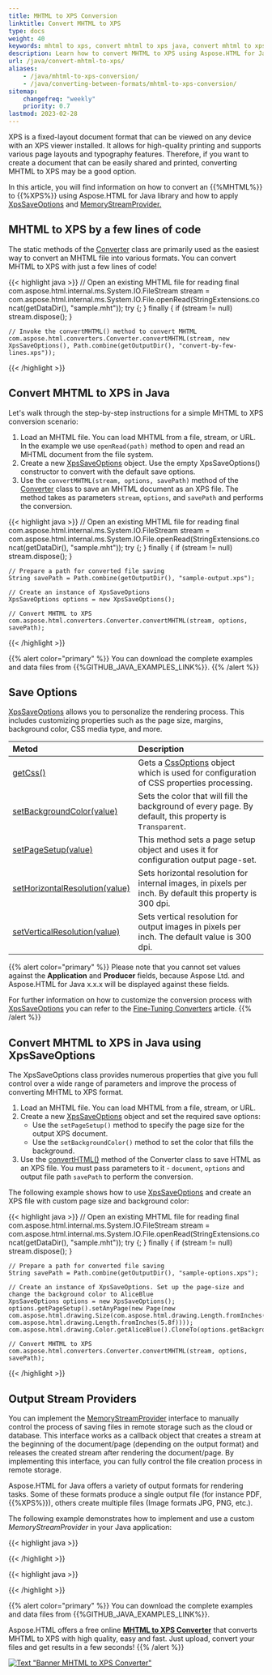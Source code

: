 ```yaml
---
title: MHTML to XPS Conversion
linktitle: Convert MHTML to XPS
type: docs
weight: 40
keywords: mhtml to xps, convert mhtml to xps java, convert mhtml to xps, mhtml to xps conversion, mhtml to xps converter, save options, stream provider, java code
description: Learn how to convert MHTML to XPS using Aspose.HTML for Java library. Consider various MHTML to XPS conversion scenarios in Java code.
url: /java/convert-mhtml-to-xps/
aliases: 
    - /java/mhtml-to-xps-conversion/
    - /java/converting-between-formats/mhtml-to-xps-conversion/
sitemap:
    changefreq: "weekly"
    priority: 0.7
lastmod: 2023-02-28
---
```


<link href="./../style.css" rel="stylesheet" type="text/css" />

XPS is a fixed-layout document format that can be viewed on any device with an XPS viewer installed. It allows for high-quality printing and supports various page layouts and typography features. Therefore, if you want to create a document that can be easily shared and printed, converting MHTML to XPS may be a good option.

In this article, you will find information on how to convert an {{%MHTML%}} to {{%XPS%}} using Aspose.HTML for Java library and how to apply [XpsSaveOptions](https://reference.aspose.com/html/java/com.aspose.html.saving/xpssaveoptions) and [MemoryStreamProvider.](https://reference.aspose.com/html/java/com.aspose.html/package-frame)

## **MHTML to XPS by a few lines of code**

The static methods of the [Converter](https://reference.aspose.com/html/java/com.aspose.html.converters/converter) class are primarily used as the easiest way to convert an MHTML file into various formats. You can convert MHTML to XPS with just a few lines of code!

{{< highlight java >}}
    // Open an existing MHTML file for reading
    final  com.aspose.html.internal.ms.System.IO.FileStream stream = com.aspose.html.internal.ms.System.IO.File.openRead(StringExtensions.concat(getDataDir(),  "sample.mht"));
    try
    {;
    }
    finally { if (stream != null) stream.dispose(); }

    // Invoke the convertMHTML() method to convert MHTML           
    com.aspose.html.converters.Converter.convertMHTML(stream, new XpsSaveOptions(), Path.combine(getOutputDir(), "convert-by-few-lines.xps"));
{{< /highlight >}}

## **Convert MHTML to XPS in Java**

Let's walk through the step-by-step instructions for a simple MHTML to XPS conversion scenario:

1. Load an MHTML file. You can load MHTML from a file, stream, or URL. In the example we use `openRead(path)` method to open and read an MHTML document from the file system.
1. Create a new [XpsSaveOptions](https://reference.aspose.com/html/java/com.aspose.html.saving/xpssaveoptions) object. Use the empty XpsSaveOptions() constructor to convert with the default save options.
1. Use the `сonvertMHTML(stream, options, savePath)` method of the [Converter](https://reference.aspose.com/html/java/com.aspose.html.converters/converter) class to save an MHTML document as an XPS file. The method takes as parameters `stream`, `options`, and `savePath` and performs the conversion.

{{< highlight java >}}
    // Open an existing MHTML file for reading
    final  com.aspose.html.internal.ms.System.IO.FileStream stream = com.aspose.html.internal.ms.System.IO.File.openRead(StringExtensions.concat(getDataDir(),  "sample.mht"));
    try
    {;
    }
    finally { if (stream != null) stream.dispose(); }

    // Prepare a path for converted file saving 
    String savePath = Path.combine(getOutputDir(), "sample-output.xps");

    // Create an instance of XpsSaveOptions
    XpsSaveOptions options = new XpsSaveOptions();

    // Convert MHTML to XPS
    com.aspose.html.converters.Converter.convertMHTML(stream, options, savePath);
{{< /highlight >}}

{{% alert color="primary" %}}
You can download the complete examples and data files from {{%GITHUB_JAVA_EXAMPLES_LINK%}}.
{{% /alert %}}

## **Save Options**

[XpsSaveOptions](https://reference.aspose.com/html/java/com.aspose.html.saving/xpssaveoptions) allows you to personalize the rendering process. This includes customizing properties such as the page size, margins, background color, CSS media type, and more.

| Metod                                                     | Description                                                  |
| :----------------------------------------------------------- | :----------------------------------------------------------- |
| [getCss()](https://reference.aspose.com/html/java/com.aspose.html.rendering/RenderingOptions#getCss--) | Gets a [CssOptions](https://reference.aspose.com/html/java/com.aspose.html.rendering/CssOptions) object which is used for configuration of CSS properties processing. |
| [setBackgroundColor(value)](https://reference.aspose.com/html/java/com.aspose.html.rendering/RenderingOptions#setBackgroundColor-com.aspose.ms.System.Drawing.Color-) | Sets the color that will fill the background of every page. By default, this property is `Transparent`. |
| [setPageSetup(value)](https://reference.aspose.com/html/java/com.aspose.html.rendering/RenderingOptions#setPageSetup-com.aspose.rendering.PageSetup-) | This method sets a page setup object and uses it for configuration output page-set. |
| [setHorizontalResolution(value)](https://reference.aspose.com/html/java/com.aspose.html.rendering/RenderingOptions#setHorizontalResolution-com.aspose.drawing.Resolution-) | Sets horizontal resolution for internal images, in pixels per inch. By default this property is 300 dpi.|
| [setVerticalResolution(value)](https://reference.aspose.com/html/java/com.aspose.html.rendering/RenderingOptions#setVerticalResolution-com.aspose.drawing.Resolution-) | Sets vertical resolution for output images in pixels per inch. The default value is 300 dpi. |

{{% alert color="primary" %}}
Please note that you cannot set values against the **Application** and **Producer** fields, because Aspose Ltd. and Aspose.HTML for Java x.x.x will be displayed against these fields.

For further information on how to customize the conversion process with [XpsSaveOptions](https://reference.aspose.com/html/java/com.aspose.html.saving/XpsSaveOptions) you can refer to the [Fine-Tuning Converters](/html/java/converting-between-formats/fine-tuning-converters/) article.
{{% /alert %}}

## **Convert MHTML to XPS in Java using XpsSaveOptions**

The XpsSaveOptions class provides numerous properties that give you full control over a wide range of parameters and improve the process of converting MHTML to XPS format. 

1. Load an MHTML file. You can load MHTML from a file, stream, or URL.
1. Create a new [XpsSaveOptions](https://reference.aspose.com/html/java/com.aspose.html.saving/xpssaveoptions) object and set the required save options:
    - Use the `setPageSetup()` method to specify the page size for the output XPS document.
    - Use the `setBackgroundColor()` method to set the color that fills the background.
1. Use the [convertHTML()](https://reference.aspose.com/html/java/com.aspose.html.converters/converter) method of the Converter class to save HTML as an XPS file. You must pass parameters to it - `document`, `options` and output file path `savePath` to perform the conversion.

The following example shows how to use [XpsSaveOptions](https://reference.aspose.com/html/java/com.aspose.html.saving/xpssaveoptions) and create an XPS file with custom page size and background color:

{{< highlight java >}}
    // Open an existing MHTML file for reading
    final  com.aspose.html.internal.ms.System.IO.FileStream stream = com.aspose.html.internal.ms.System.IO.File.openRead(StringExtensions.concat(getDataDir(),  "sample.mht"));
    try
    {;
    }
    finally { if (stream != null) stream.dispose(); }

    // Prepare a path for converted file saving 
    String savePath = Path.combine(getOutputDir(), "sample-options.xps");

    // Create an instance of XpsSaveOptions. Set up the page-size and change the background color to AliceBlue 
    XpsSaveOptions options = new XpsSaveOptions();
    options.getPageSetup().setAnyPage(new Page(new com.aspose.html.drawing.Size(com.aspose.html.drawing.Length.fromInches(8.3f), com.aspose.html.drawing.Length.fromInches(5.8f))));
    com.aspose.html.drawing.Color.getAliceBlue().CloneTo(options.getBackgroundColor());

    // Convert MHTML to XPS
    com.aspose.html.converters.Converter.convertMHTML(stream, options, savePath);
{{< /highlight >}}

## **Output Stream Providers**

You can implement the [MemoryStreamProvider](https://reference.aspose.com/html/java/com.aspose.html/package-frame) interface to manually control the process of saving files in remote storage such as the cloud or database. This interface works as a callback object that creates a stream at the beginning of the document/page (depending on the output format) and releases the created stream after rendering the document/page. By implementing this interface, you can fully control the file creation process in remote storage.

Aspose.HTML for Java offers a variety of output formats for rendering tasks. Some of these formats produce a single output file (for instance PDF, {{%XPS%}}), others create multiple files (Image formats JPG, PNG, etc.).

The following example demonstrates how to implement and use a custom *MemoryStreamProvider* in your Java application:

{{< highlight java >}}

{{< /highlight >}}

{{< highlight java >}}

{{< /highlight >}}

{{% alert color="primary" %}} 
You can download the complete examples and data files from {{%GITHUB_JAVA_EXAMPLES_LINK%}}.

Aspose.HTML offers a free online [**MHTML to XPS Converter**](https://products.aspose.app/html/conversion/mhtml-to-xps) that converts MHTML to XPS with high quality, easy and fast. Just upload, convert your files and get results in a few seconds!
{{% /alert %}}

<a href="https://products.aspose.app/html/conversion/mhtml-to-xps" target="_blank">![Text "Banner MHTML to XPS Converter"](./../../../mhtml-to-xps.png#center)</a>

